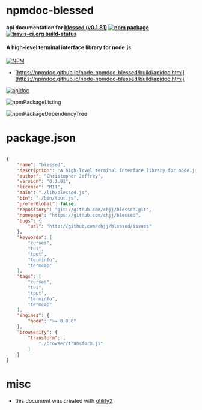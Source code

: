 # npmdoc-blessed

#### api documentation for  [blessed (v0.1.81)](https://github.com/chjj/blessed)  [![npm package](https://img.shields.io/npm/v/npmdoc-blessed.svg?style=flat-square)](https://www.npmjs.org/package/npmdoc-blessed) [![travis-ci.org build-status](https://api.travis-ci.org/npmdoc/node-npmdoc-blessed.svg)](https://travis-ci.org/npmdoc/node-npmdoc-blessed)

#### A high-level terminal interface library for node.js.

[![NPM](https://nodei.co/npm/blessed.png?downloads=true&downloadRank=true&stars=true)](https://www.npmjs.com/package/blessed)

- [https://npmdoc.github.io/node-npmdoc-blessed/build/apidoc.html](https://npmdoc.github.io/node-npmdoc-blessed/build/apidoc.html)

[![apidoc](https://npmdoc.github.io/node-npmdoc-blessed/build/screenCapture.buildCi.browser.%252Ftmp%252Fbuild%252Fapidoc.html.png)](https://npmdoc.github.io/node-npmdoc-blessed/build/apidoc.html)

![npmPackageListing](https://npmdoc.github.io/node-npmdoc-blessed/build/screenCapture.npmPackageListing.svg)

![npmPackageDependencyTree](https://npmdoc.github.io/node-npmdoc-blessed/build/screenCapture.npmPackageDependencyTree.svg)



# package.json

```json

{
    "name": "blessed",
    "description": "A high-level terminal interface library for node.js.",
    "author": "Christopher Jeffrey",
    "version": "0.1.81",
    "license": "MIT",
    "main": "./lib/blessed.js",
    "bin": "./bin/tput.js",
    "preferGlobal": false,
    "repository": "git://github.com/chjj/blessed.git",
    "homepage": "https://github.com/chjj/blessed",
    "bugs": {
        "url": "http://github.com/chjj/blessed/issues"
    },
    "keywords": [
        "curses",
        "tui",
        "tput",
        "terminfo",
        "termcap"
    ],
    "tags": [
        "curses",
        "tui",
        "tput",
        "terminfo",
        "termcap"
    ],
    "engines": {
        "node": ">= 0.8.0"
    },
    "browserify": {
        "transform": [
            "./browser/transform.js"
        ]
    }
}
```



# misc
- this document was created with [utility2](https://github.com/kaizhu256/node-utility2)

